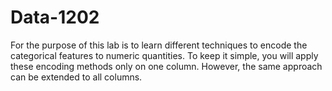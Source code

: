# Data-1202
For the purpose of this lab is to learn different techniques to encode the categorical features to numeric quantities. To keep it simple, you will apply these encoding methods only on one column. However, the same approach can be extended to all columns.
